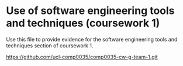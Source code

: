 # Use of software engineering tools and techniques (coursework 1)

Use this file to provide evidence for the software engineering tools and techniques section of coursework 1.

https://github.com/ucl-comp0035/comp0035-cw-g-team-1.git
